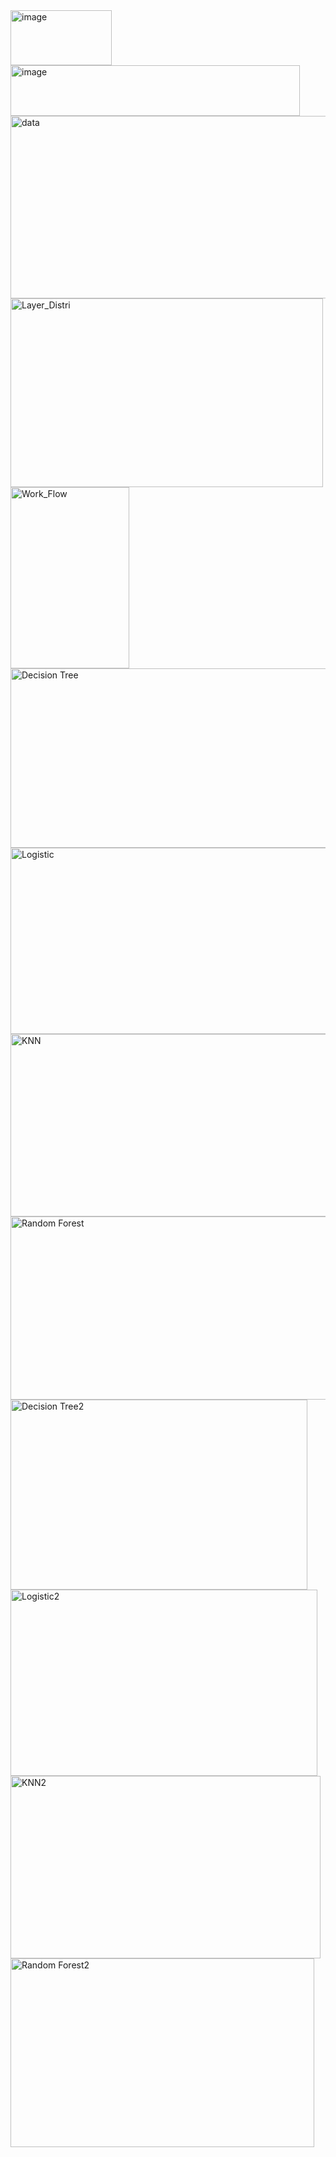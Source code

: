 
<img width="162" height="88" alt="image" src="https://github.com/user-attachments/assets/28edf88c-2749-44dc-81b5-d3295a1931ca" />

<img width="463" height="81" alt="image" src="https://github.com/user-attachments/assets/74fd805b-a6da-4c2e-b023-2a94abc38fb0" />

<img width="530" height="292" alt="data" src="https://github.com/user-attachments/assets/2faf4dd9-e58b-4150-892a-81eb4e1981ae" />

<img width="500" height="302" alt="Layer_Distri" src="https://github.com/user-attachments/assets/5216b962-3e8a-4058-a396-c10fb6ce59c6" />

<img width="190" height="290" alt="Work_Flow" src="https://github.com/user-attachments/assets/7297b880-2a79-44a7-8617-da748e2b318c" />

<img width="536" height="287" alt="Decision Tree" src="https://github.com/user-attachments/assets/49b9f47d-1ad0-4650-adef-b3d0734d7786" />

<img width="525" height="298" alt="Logistic" src="https://github.com/user-attachments/assets/3d3a6404-0feb-4f39-a4b7-22edf9d4a68b" />

<img width="543" height="292" alt="KNN" src="https://github.com/user-attachments/assets/c05ad6a4-5e14-485e-a671-7e6f4839ab09" />

<img width="527" height="293" alt="Random Forest" src="https://github.com/user-attachments/assets/18ba11e6-b6bc-4681-99b3-76239e69d11c" />

<img width="475" height="304" alt="Decision Tree2" src="https://github.com/user-attachments/assets/2c703e40-cf3c-42c0-b8b9-906279ac690c" />

<img width="491" height="298" alt="Logistic2" src="https://github.com/user-attachments/assets/f2b99a4c-fa0a-4e83-b5c7-a48a6692bb73" />

<img width="496" height="292" alt="KNN2" src="https://github.com/user-attachments/assets/3e44320a-b75b-4cf2-a501-4ec628127bb9" />

<img width="486" height="302" alt="Random Forest2" src="https://github.com/user-attachments/assets/5b274952-5976-40da-b799-074f94837948" />

